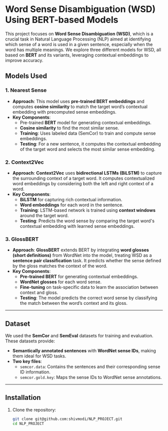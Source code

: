 # Word Sense Disambiguation (WSD) Using BERT-based Models

This project focuses on **Word Sense Disambiguation (WSD)**, which is a crucial task in Natural Language Processing (NLP) aimed at identifying which sense of a word is used in a given sentence, especially when the word has multiple meanings. We explore three different models for WSD, all based on **BERT** and its variants, leveraging contextual embeddings to improve accuracy.

## Models Used

### 1. **Nearest Sense**
- **Approach**: This model uses **pre-trained BERT embeddings** and computes **cosine similarity** to match the target word’s contextual embedding with precomputed sense embeddings.
- **Key Components**:
  - Pre-trained **BERT** model for generating contextual embeddings.
  - **Cosine similarity** to find the most similar sense.
  - **Training**: Uses labeled data (SemCor) to train and compute sense embeddings.
  - **Testing**: For a new sentence, it computes the contextual embedding of the target word and selects the most similar sense embedding.

### 2. **Context2Vec**
- **Approach**: **Context2Vec** uses **bidirectional LSTMs (BiLSTM)** to capture the surrounding context of a target word. It computes contextualized word embeddings by considering both the left and right context of a word.
- **Key Components**:
  - **BiLSTM** for capturing rich contextual information.
  - **Word embeddings** for each word in the sentence.
  - **Training**: LSTM-based network is trained using **context windows** around the target word.
  - **Testing**: Predicts the word sense by comparing the target word's contextual embedding with learned sense embeddings.

### 3. **GlossBERT**
- **Approach**: **GlossBERT** extends BERT by integrating **word glosses (short definitions)** from WordNet into the model, treating WSD as a **sentence pair classification** task. It predicts whether the sense defined by the gloss matches the context of the word.
- **Key Components**:
  - **Pre-trained BERT** for generating contextual embeddings.
  - **WordNet glosses** for each word sense.
  - **Fine-tuning** on task-specific data to learn the association between context and gloss.
  - **Testing**: The model predicts the correct word sense by classifying the match between the word’s context and its gloss.

---

## Dataset

We used the **SemCor** and **SemEval** datasets for training and evaluation. These datasets provide:
- **Semantically annotated sentences** with **WordNet sense IDs**, making them ideal for WSD tasks.
- **Two key files**:
  - `semcor.data`: Contains the sentences and their corresponding sense ID information.
  - `semcor.gold.key`: Maps the sense IDs to WordNet sense annotations.

---

## Installation

1. Clone the repository:
   ```bash
   git clone git@github.com:shivmodi/NLP_PROJECT.git
   cd NLP_PROJECT

